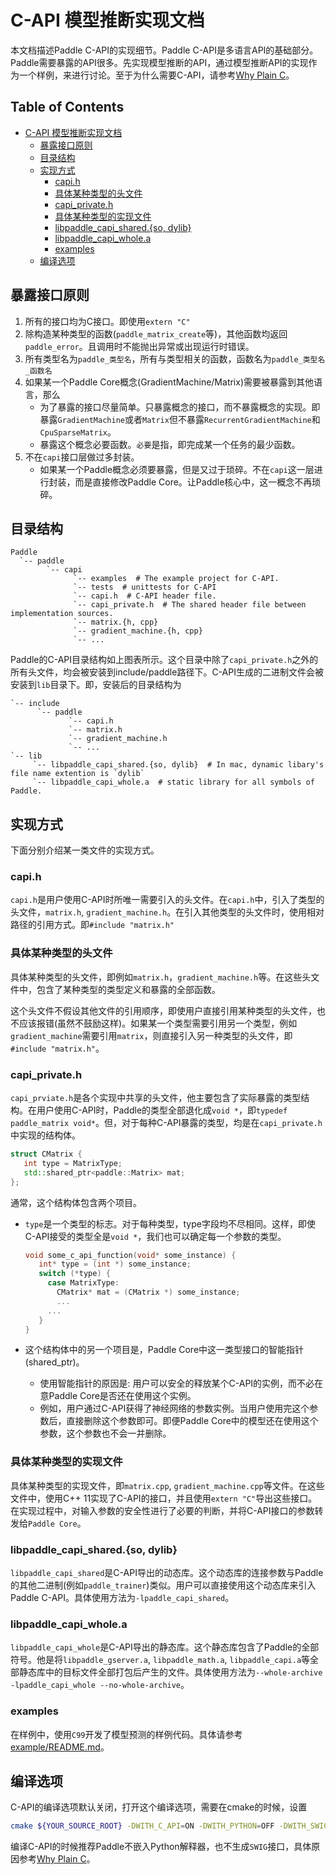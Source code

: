 # C-API 模型推断实现文档

本文档描述Paddle C-API的实现细节。Paddle C-API是多语言API的基础部分。Paddle需要暴露的API很多。先实现模型推断的API，通过模型推断API的实现作为一个样例，来进行讨论。至于为什么需要C-API，请参考[Why Plain C](./00.why_plain_c.md)。

## Table of Contents
   * [C-API 模型推断实现文档](#c-api-模型推断实现文档)
      * [暴露接口原则](#暴露接口原则)
      * [目录结构](#目录结构)
      * [实现方式](#实现方式)
         * [capi.h](#capih)
         * [具体某种类型的头文件](#具体某种类型的头文件)
         * [capi_private.h](#capi_privateh)
         * [具体某种类型的实现文件](#具体某种类型的实现文件)
         * [libpaddle_capi_shared.{so, dylib}](#libpaddle_capi_sharedso-dylib)
         * [libpaddle_capi_whole.a](#libpaddle_capi_wholea)
         * [examples](#examples)
      * [编译选项](#编译选项)


## 暴露接口原则

1. 所有的接口均为C接口。即使用`extern "C"`
2. 除构造某种类型的函数(`paddle_matrix_create`等)，其他函数均返回`paddle_error`。且调用时不能抛出异常或出现运行时错误。
3. 所有类型名为`paddle_类型名`，所有与类型相关的函数，函数名为`paddle_类型名_函数名`
4. 如果某一个Paddle Core概念(GradientMachine/Matrix)需要被暴露到其他语言，那么
	* 为了暴露的接口尽量简单。只暴露概念的接口，而不暴露概念的实现。即暴露`GradientMachine`或者`Matrix`但不暴露`RecurrentGradientMachine`和`CpuSparseMatrix`。
	* 暴露这个概念必要函数。`必要`是指，即完成某一个任务的最少函数。
5. 不在`capi`接口层做过多封装。
	* 如果某一个Paddle概念必须要暴露，但是又过于琐碎。不在`capi`这一层进行封装，而是直接修改Paddle Core。让Paddle核心中，这一概念不再琐碎。


## 目录结构

```text
Paddle
  `-- paddle
        `-- capi
              `-- examples  # The example project for C-API.
              `-- tests  # unittests for C-API
              `-- capi.h  # C-API header file.
              `-- capi_private.h  # The shared header file between implementation sources.
              `-- matrix.{h, cpp}
              `-- gradient_machine.{h, cpp}
              `-- ...
```


Paddle的C-API目录结构如上图表所示。这个目录中除了`capi_private.h`之外的所有头文件，均会被安装到include/paddle路径下。C-API生成的二进制文件会被安装到`lib`目录下。即，安装后的目录结构为

```text
`-- include
      `-- paddle
             `-- capi.h
             `-- matrix.h
             `-- gradient_machine.h
             `-- ...
`-- lib
     `-- libpaddle_capi_shared.{so, dylib}  # In mac, dynamic libary's file name extention is `dylib`
     `-- libpaddle_capi_whole.a  # static library for all symbols of Paddle.
```

## 实现方式

下面分别介绍某一类文件的实现方式。

### capi.h

`capi.h`是用户使用C-API时所唯一需要引入的头文件。在`capi.h`中，引入了类型的头文件，`matrix.h`, `gradient_machine.h`。在引入其他类型的头文件时，使用相对路径的引用方式。即`#include "matrix.h"`

### 具体某种类型的头文件

具体某种类型的头文件，即例如`matrix.h`，`gradient_machine.h`等。在这些头文件中，包含了某种类型的类型定义和暴露的全部函数。

这个头文件不假设其他文件的引用顺序，即使用户直接引用某种类型的头文件，也不应该报错(虽然不鼓励这样)。如果某一个类型需要引用另一个类型，例如`gradient_machine`需要引用`matrix`，则直接引入另一种类型的头文件，即`#include "matrix.h"`。

### capi_private.h

`capi_prviate.h`是各个实现中共享的头文件，他主要包含了实际暴露的类型结构。在用户使用C-API时，Paddle的类型全部退化成`void *`，即`typedef paddle_matrix void*`。但，对于每种C-API暴露的类型，均是在`capi_private.h`中实现的结构体。

```cpp
struct CMatrix {
   int type = MatrixType;
   std::shared_ptr<paddle::Matrix> mat;
};
```

通常，这个结构体包含两个项目。

* `type`是一个类型的标志。对于每种类型，type字段均不尽相同。这样，即使C-API接受的类型全是`void *`，我们也可以确定每一个参数的类型。

  ```cpp
  void some_c_api_function(void* some_instance) {
     int* type = (int *) some_instance;
     switch (*type) {
       case MatrixType:
         CMatrix* mat = (CMatrix *) some_instance;
         ...
       ...
     }
  }
  ```
* 这个结构体中的另一个项目是，Paddle Core中这一类型接口的智能指针(shared_ptr)。
	* 使用智能指针的原因是: 用户可以安全的释放某个C-API的实例，而不必在意Paddle Core是否还在使用这个实例。
	* 例如，用户通过C-API获得了神经网络的参数实例。当用户使用完这个参数后，直接删除这个参数即可。即便Paddle Core中的模型还在使用这个参数，这个参数也不会一并删除。

### 具体某种类型的实现文件

具体某种类型的实现文件，即`matrix.cpp`, `gradient_machine.cpp`等文件。在这些文件中，使用C++ 11实现了C-API的接口，并且使用`extern "C"`导出这些接口。在实现过程中，对输入参数的安全性进行了必要的判断，并将C-API接口的参数转发给`Paddle Core`。

### libpaddle\_capi_shared.{so, dylib}

`libpaddle_capi_shared`是C-API导出的动态库。这个动态库的连接参数与Paddle的其他二进制(例如`paddle_trainer`)类似。用户可以直接使用这个动态库来引入Paddle C-API。具体使用方法为`-lpaddle_capi_shared`。

### libpaddle\_capi_whole.a

`libpaddle_capi_whole`是C-API导出的静态库。这个静态库包含了Paddle的全部符号。他是将`libpaddle_gserver.a`, `libpaddle_math.a`, `libpaddle_capi.a`等全部静态库中的目标文件全部打包后产生的文件。具体使用方法为`--whole-archive -lpaddle_capi_whole --no-whole-archive`。


### examples

在样例中，使用`C99`开发了模型预测的样例代码。具体请参考[example/README.md](../../../paddle/capi/examples/README.md)。

## 编译选项

C-API的编译选项默认关闭，打开这个编译选项，需要在cmake的时候，设置

```bash
cmake ${YOUR_SOURCE_ROOT} -DWITH_C_API=ON -DWITH_PYTHON=OFF -DWITH_SWIG_PY=OFF
```

编译C-API的时候推荐Paddle不嵌入Python解释器，也不生成`SWIG`接口，具体原因参考[Why Plain C](./00.why_plain_c.md)。
